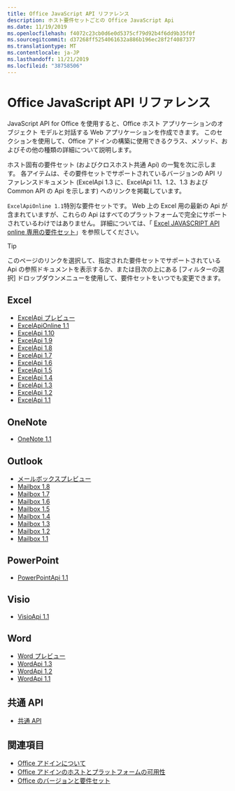 ```yaml
---
title: Office JavaScript API リファレンス
description: ホスト要件セットごとの Office JavaScript Api
ms.date: 11/19/2019
ms.openlocfilehash: f4072c23cb0d6e0d5375cf79d92b4f6dd9b35f0f
ms.sourcegitcommit: d37268ff5254061632a886b196ec28f2f4087377
ms.translationtype: MT
ms.contentlocale: ja-JP
ms.lasthandoff: 11/21/2019
ms.locfileid: "38758506"
---
```

# <a name="office-javascript-api-reference"></a>Office JavaScript API リファレンス

JavaScript API for Office を使用すると、Office ホスト アプリケーションのオブジェクト モデルと対話する Web アプリケーションを作成できます。 このセクションを使用して、Office アドインの構築に使用できるクラス、メソッド、およびその他の種類の詳細について説明します。

ホスト固有の要件セット (およびクロスホスト共通 Api) の一覧を次に示します。 各アイテムは、その要件セットでサポートされているバージョンの API リファレンスドキュメント (ExcelApi 1.3 に、ExcelApi 1.1、1.2、1.3 および Common API の Api を示します) へのリンクを掲載しています。

`ExcelApiOnline 1.1`特別な要件セットです。 Web 上の Excel 用の最新の Api が含まれていますが、これらの Api はすべてのプラットフォームで完全にサポートされているわけではありません。 詳細については、「 [Excel JAVASCRIPT API online 専用の要件セット](/office/dev/add-ins/reference/requirement-sets/excel-api-online-requirement-set)」を参照してください。

> [!TIP]
> このページのリンクを選択して、指定された要件セットでサポートされている Api の参照ドキュメントを表示するか、または目次の上にある [フィルターの選択] ドロップダウンメニューを使用して、要件セットをいつでも変更できます。

## <a name="excel"></a>Excel

- [ExcelApi プレビュー](/javascript/api/excel?view=excel-js-preview)
- [ExcelApiOnline 1.1](/javascript/api/excel?view=excel-js-online)
- [ExcelApi 1.10](/javascript/api/excel?view=excel-js-1.10)
- [ExcelApi 1.9](/javascript/api/excel?view=excel-js-1.9)
- [ExcelApi 1.8](/javascript/api/excel?view=excel-js-1.8)
- [ExcelApi 1.7](/javascript/api/excel?view=excel-js-1.7)
- [ExcelApi 1.6](/javascript/api/excel?view=excel-js-1.6)
- [ExcelApi 1.5](/javascript/api/excel?view=excel-js-1.5)
- [ExcelApi 1.4](/javascript/api/excel?view=excel-js-1.4)
- [ExcelApi 1.3](/javascript/api/excel?view=excel-js-1.3)
- [ExcelApi 1.2](/javascript/api/excel?view=excel-js-1.2)
- [ExcelApi 1.1](/javascript/api/excel?view=excel-js-1.1)

## <a name="onenote"></a>OneNote

- [OneNote 1.1](/javascript/api/onenote?view=onenote-js-1.1)

## <a name="outlook"></a>Outlook

- [メールボックスプレビュー](/javascript/api/outlook?view=outlook-js-preview)
- [Mailbox 1.8](/javascript/api/outlook?view=outlook-js-1.8)
- [Mailbox 1.7](/javascript/api/outlook?view=outlook-js-1.7)
- [Mailbox 1.6](/javascript/api/outlook?view=outlook-js-1.6)
- [Mailbox 1.5](/javascript/api/outlook?view=outlook-js-1.5)
- [Mailbox 1.4](/javascript/api/outlook?view=outlook-js-1.4)
- [Mailbox 1.3](/javascript/api/outlook?view=outlook-js-1.3)
- [Mailbox 1.2](/javascript/api/outlook?view=outlook-js-1.2)
- [Mailbox 1.1](/javascript/api/outlook?view=outlook-js-1.1)

## <a name="powerpoint"></a>PowerPoint

- [PowerPointApi 1.1](/javascript/api/powerpoint?view=powerpoint-js-1.1)

## <a name="visio"></a>Visio

- [VisioApi 1.1](/javascript/api/visio?view=visio-js-1.1)

## <a name="word"></a>Word

- [Word プレビュー](/javascript/api/word?view=word-js-preview)
- [WordApi 1.3](/javascript/api/word?view=word-js-1.3)
- [WordApi 1.2](/javascript/api/word?view=word-js-1.2)
- [WordApi 1.1](/javascript/api/word?view=word-js-1.1)

## <a name="common-api"></a>共通 API

- [共通 API](/javascript/api/office?view=common-js)

## <a name="see-also"></a>関連項目

- [Office アドインについて](/office/dev/add-ins/overview)
- [Office アドインのホストとプラットフォームの可用性](/office/dev/add-ins/overview/office-add-in-availability)
- [Office のバージョンと要件セット](/office/dev/add-ins/develop/office-versions-and-requirement-sets)
